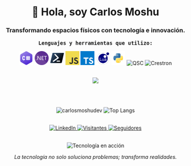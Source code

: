 <div align="center">

  <h1>👋 Hola, soy Carlos Moshu</h1>
  <h3>Transformando espacios físicos con tecnología e innovación.</h3>

  <p>
    <samp>
      <b>Lenguajes y herramientas que utilizo:</b>
    </samp>
  </p>
  
  <!-- Iconos de tecnologías -->
  <p>
    <img height="38" alt="C#" src="https://raw.githubusercontent.com/github/explore/80688e429a7d4ef2fca1e82350fe8e3517d3494d/topics/csharp/csharp.png">
    <img height="38" alt=".NET" src="https://raw.githubusercontent.com/github/explore/80688e429a7d4ef2fca1e82350fe8e3517d3494d/topics/dotnet/dotnet.png">
    <img height="38" alt="PowerShell" src="https://raw.githubusercontent.com/github/explore/80688e429a7d4ef2fca1e82350fe8e3517d3494d/topics/powershell/powershell.png">
    <img height="38" alt="JavaScript" src="https://raw.githubusercontent.com/github/explore/80688e429a7d4ef2fca1e82350fe8e3517d3494d/topics/javascript/javascript.png">
    <img height="38" alt="TypeScript" src="https://raw.githubusercontent.com/github/explore/80688e429a7d4ef2fca1e82350fe8e3517d3494d/topics/typescript/typescript.png">
    <img height="38" alt="Lua" src="https://raw.githubusercontent.com/github/explore/80688e429a7d4ef2fca1e82350fe8e3517d3494d/topics/lua/lua.png">
    <img height="38" alt="Python" src="https://raw.githubusercontent.com/github/explore/80688e429a7d4ef2fca1e82350fe8e3517d3494d/topics/python/python.png">
    <img height="38" alt="QSC" src="https://img.shields.io/badge/QSC-000000?style=flat-square&logo=qsc&logoColor=white">
    <img height="38" alt="Crestron" src="https://img.shields.io/badge/Crestron-2B2D42?style=flat-square&logo=crestron&logoColor=white">
  </p>

  <br>

  <!-- Tipografía animada -->
  <img src="https://readme-typing-svg.herokuapp.com?font=Iosevka&size=20&duration=3000&color=68A4C9&center=true&width=600&lines=Pasión+por+tecnología+y+digitalización.;Especialista+en+QSC+y+Crestron.;Integración+AV+con+precisión.;Amante+de+interfaces+eficientes+y+modernas.">
  
  <br><br>

  <!-- Estadísticas -->
  <div align="center">
    <img src="https://github-readme-stats.vercel.app/api?username=carlosmoshudev&show_icons=true&theme=radical&hide_border=true&locale=es" alt="carlosmoshudev">
    <img src="https://github-readme-stats.vercel.app/api/top-langs/?username=carlosmoshudev&langs_count=6&layout=compact&theme=radical&hide_border=true&locale=es" alt="Top Langs">
  </div>

  <br>

  <!-- Badges -->
  <p>
    <a href="https://www.linkedin.com/in/carlos-moshu/">
      <img src="https://img.shields.io/badge/LinkedIn-blue?logo=linkedin&labelColor=blue" alt="LinkedIn">
    </a>
    <a href="https://github.com/carlosmoshudev">
      <img src="https://komarev.com/ghpvc/?username=carlosmoshudev&label=Visitantes&logo=GitHub&color=brightgreen" alt="Visitantes">
    </a>
    <a href="https://github.com/carlosmoshudev">
      <img src="https://img.shields.io/github/followers/carlosmoshudev?label=Seguidores&logo=GitHub&color=brightgreen" alt="Seguidores">
    </a>
  </p>

  <br>

  <!-- Elemento innovador: SVG dinámico -->
  <div align="center">
    <img src="https://raw.githubusercontent.com/motioncanvas/motion/master/packages/editor/src/assets/demo.gif" width="500" alt="Tecnología en acción">
    <p><i>La tecnología no solo soluciona problemas; transforma realidades.</i></p>
  </div>

</div>
